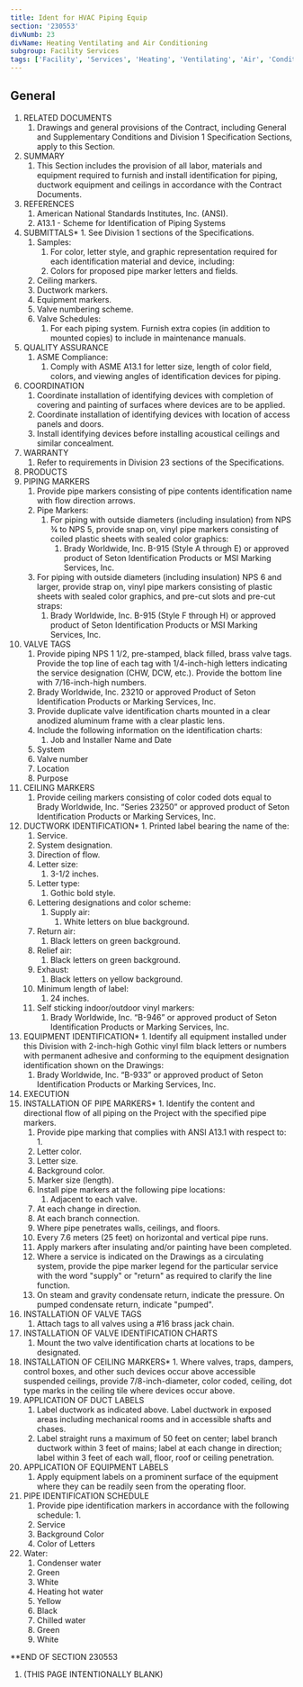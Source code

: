 ```yaml
---
title: Ident for HVAC Piping Equip
section: '230553'
divNumb: 23
divName: Heating Ventilating and Air Conditioning
subgroup: Facility Services
tags: ['Facility', 'Services', 'Heating', 'Ventilating', 'Air', 'Conditioning', 'Ident', 'HVAC', 'Piping', 'Equip']
---
```



## General

1. RELATED DOCUMENTS
   1. Drawings and general provisions of the Contract, including General and Supplementary Conditions and Division 1 Specification Sections, apply to this Section.
1. SUMMARY
   1. This Section includes the provision of all labor, materials and equipment required to furnish and install identification for piping, ductwork equipment and ceilings in accordance with the Contract Documents. 
1. REFERENCES
   1. American National Standards Institutes, Inc. (ANSI). 
   1. A13.1 - Scheme for Identification of Piping Systems 
1. SUBMITTALS*   1. See Division 1 sections of the Specifications.
   1. Samples:
      1. For color, letter style, and graphic representation required for each identification material and device, including:
      1. Colors for proposed pipe marker letters and fields.
   1. Ceiling markers.
   1. Ductwork markers.
   1. Equipment markers.
   1. Valve numbering scheme.
   1. Valve Schedules:
      1. For each piping system. Furnish extra copies (in addition to mounted copies) to include in maintenance manuals.
1. QUALITY ASSURANCE
   1. ASME Compliance:
      1. Comply with ASME A13.1 for letter size, length of color field, colors, and viewing angles of identification devices for piping.
1. COORDINATION
   1. Coordinate installation of identifying devices with completion of covering and painting of surfaces where devices are to be applied.
   1. Coordinate installation of identifying devices with location of access panels and doors.
   1. Install identifying devices before installing acoustical ceilings and similar concealment.
1. WARRANTY
   1. Refer to requirements in Division 23 sections of the Specifications.
1. PRODUCTS
1. PIPING MARKERS
   1. Provide pipe markers consisting of pipe contents identification name with flow direction arrows. 
   1. Pipe Markers:
      1. For piping with outside diameters (including insulation) from NPS ¾ to NPS 5, provide snap on, vinyl pipe markers consisting of coiled plastic sheets with sealed color graphics:
         1. Brady Worldwide, Inc. B-915 (Style A through E) or approved product of Seton Identification Products or MSI Marking Services, Inc.
   1. For piping with outside diameters (including insulation) NPS 6 and larger, provide strap on, vinyl pipe markers consisting of plastic sheets with sealed color graphics, and pre-cut slots and pre-cut straps:
      1. Brady Worldwide, Inc. B-915 (Style F through H) or approved product of Seton Identification Products or MSI Marking Services, Inc. 
1. VALVE TAGS
   1. Provide piping NPS 1 1/2, pre-stamped, black filled, brass valve tags. Provide the top line of each tag with 1/4-inch-high letters indicating the service designation (CHW, DCW, etc.). Provide the bottom line with 7/16-inch-high numbers.
   1. Brady Worldwide, Inc. 23210 or approved Product of Seton Identification Products or Marking Services, Inc.
   1. Provide duplicate valve identification charts mounted in a clear anodized aluminum frame with a clear plastic lens.
   1. Include the following information on the identification charts:
      1. Job and Installer Name and Date
   1. System
   1. Valve number
   1. Location
   1. Purpose
1. CEILING MARKERS
   1. Provide ceiling markers consisting of color coded dots equal to Brady Worldwide, Inc. “Series 23250” or approved product of Seton Identification Products or Marking Services, Inc.
1. DUCTWORK IDENTIFICATION*   1. Printed label bearing the name of the:
      1. Service.
   1. System designation.
   1. Direction of flow.
   1. Letter size:
      1. 3-1/2 inches.
   1. Letter type:
      1. Gothic bold style.
   1. Lettering designations and color scheme:
      1. Supply air:
         1. White letters on blue background.
   1. Return air:
      1. Black letters on green background.
   1. Relief air:
      1. Black letters on green background.
   1. Exhaust:
      1. Black letters on yellow background.
   1. Minimum length of label:
      1. 24 inches.
   1. Self sticking indoor/outdoor vinyl markers:
      1. Brady Worldwide, Inc. “B-946” or approved product of Seton Identification Products or Marking Services, Inc.
1. EQUIPMENT IDENTIFICATION*   1. Identify all equipment installed under this Division with 2-inch-high Gothic vinyl film black letters or numbers with permanent adhesive and conforming to the equipment designation identification shown on the Drawings:
      1. Brady Worldwide, Inc. “B-933” or approved product of Seton Identification Products or Marking Services, Inc.
1. EXECUTION
1. INSTALLATION OF PIPE MARKERS*   1. Identify the content and directional flow of all piping on the Project with the specified pipe markers. 
   1. Provide pipe marking that complies with ANSI A13.1 with respect to:
      1. 
   1. Letter color.
   1. Letter size.
   1. Background color.
   1. Marker size (length).
   1. Install pipe markers at the following pipe locations:
      1. Adjacent to each valve.
   1. At each change in direction. 
   1. At each branch connection. 
   1. Where pipe penetrates walls, ceilings, and floors. 
   1. Every 7.6 meters (25 feet) on horizontal and vertical pipe runs.
   1. Apply markers after insulating and/or painting have been completed. 
   1. Where a service is indicated on the Drawings as a circulating system, provide the pipe marker legend for the particular service with the word "supply" or "return" as required to clarify the line function. 
   1. On steam and gravity condensate return, indicate the pressure. On pumped condensate return, indicate "pumped".
1. INSTALLATION OF VALVE TAGS
   1. Attach tags to all valves using a #16 brass jack chain.
1. INSTALLATION OF VALVE IDENTIFICATION CHARTS
   1. Mount the two valve identification charts at locations to be designated.
1. INSTALLATION OF CEILING MARKERS*   1. Where valves, traps, dampers, control boxes, and other such devices occur above accessible suspended ceilings, provide 7/8-inch-diameter, color coded, ceiling, dot type marks in the ceiling tile where devices occur above. 
1. APPLICATION OF DUCT LABELS
   1. Label ductwork as indicated above. Label ductwork in exposed areas including mechanical rooms and in accessible shafts and chases.
   1. Label straight runs a maximum of 50 feet on center; label branch ductwork within 3 feet of mains; label at each change in direction; label within 3 feet of each wall, floor, roof or ceiling penetration.
1. APPLICATION OF EQUIPMENT LABELS
   1. Apply equipment labels on a prominent surface of the equipment where they can be readily seen from the operating floor.
1. PIPE IDENTIFICATION SCHEDULE
   1. Provide pipe identification markers in accordance with the following schedule:
      1. 
   1. Service
   1. Background Color
   1. Color of Letters
1. Water:
      1. Condenser water
   1. Green
   1. White
   1. Heating hot water 
   1. Yellow
   1. Black
   1. Chilled water
   1. Green
   1. White

 **END OF SECTION 230553
1. (THIS PAGE INTENTIONALLY BLANK)

